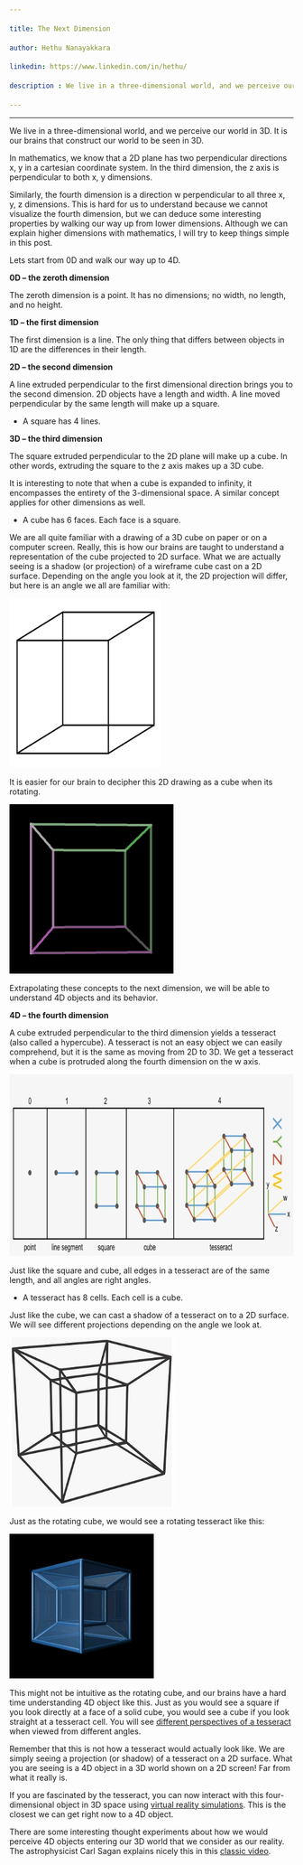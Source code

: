 ```yaml
---

title: The Next Dimension

author: Hethu Nanayakkara

linkedin: https://www.linkedin.com/in/hethu/

description : We live in a three-dimensional world, and we perceive our world in 3D. It is our brains that construct our world to be seen in 3D. In mathematics, we know that a 2D plane has two perpendicular directions x, y in a cartesian coordinate system.  In the third dimension, the z axis is perpendicular to both x, y dimensions. Similarly, the fourth dimension is a direction w perpendicular to all three x, y, z dimensions. This is hard for us to understand because we cannot visualize the fourth dimension, but we can deduce some interesting properties by walking our way up from lower dimensions. Although we can explain higher dimensions with mathematics, I will try to keep things simple in this post. 

---
```

___  

We live in a three-dimensional world, and we perceive our world in 3D. It is our brains that construct our world to be seen in 3D. 

In mathematics, we know that a 2D plane has two perpendicular directions x, y in a cartesian coordinate system.  In the third dimension, the z axis is perpendicular to both x, y dimensions.

Similarly, the fourth dimension is a direction w perpendicular to all three x, y, z dimensions.  This is hard for us to understand because we cannot visualize the fourth dimension, but we can deduce some interesting properties by walking our way up from lower dimensions. Although we can explain higher dimensions with mathematics, I will try to keep things simple in this post. 

Lets start from 0D and walk our way up to 4D.

**0D – the zeroth dimension**

The zeroth dimension is a point. It has no dimensions; no width, no length, and no height.  

**1D – the first dimension**

The first dimension is a line.  The only thing that differs between objects in 1D are the differences in their length.

**2D – the second dimension**

A line extruded perpendicular to the first dimensional direction brings you to the second dimension. 2D objects have a length and width. A line moved perpendicular by the same length will make up a square. 

* A square has 4 lines.

**3D – the third dimension** 

The square extruded perpendicular to the 2D plane will make up a cube. In other words, extruding the square to the z axis makes up a 3D cube. 

It is interesting to note that when a cube is expanded to infinity, it encompasses the entirety of the 3-dimensional space. A similar concept applies for other dimensions as well.

* A cube has 6 faces. Each face is a square.

We are all quite familiar with a drawing of a 3D cube on paper or on a computer screen. Really, this is how our brains are taught to understand a representation of the cube projected to 2D surface. What we are actually seeing is a shadow (or projection) of a wireframe cube cast on a 2D surface. Depending on the angle you look at it, the 2D projection will differ, but here is an angle we all are familiar with:

<img src="/img/hn_1_2021_10_07.png" height="300" width="270" />

 It is easier for our brain to decipher this 2D drawing as a cube when its rotating.

<img src="/img/hn_2_2021_10_07.gif" height="300" width="291" />

Extrapolating these concepts to the next dimension, we will be able to understand 4D objects and its behavior.

**4D – the fourth dimension**

A cube extruded perpendicular to the third dimension yields a tesseract (also called a hypercube). A tesseract is not an easy object we can easily comprehend, but it is the same as moving from 2D to 3D. We get a tesseract when a cube is protruded along the fourth dimension on the w axis.  

<img src="/img/hn_3_2021_10_07.png" height="322" width="820" />

Just like the square and cube, all edges in a tesseract are of the same length, and all angles are right angles.

* A tesseract has 8 cells. Each cell is a cube.

Just like the cube, we can cast a shadow of a tesseract on to a 2D surface. We will see different projections depending on the angle we look at.

<img src="/img/hn_4_2021_10_07.jpg" height="300" width="293" />

Just as the rotating cube, we would see a rotating tesseract like this:

<img src="/img/hn_5_2021_10_07.gif" height="256" width="256" />

This might not be intuitive as the rotating cube, and our brains have a hard time understanding 4D object like this. Just as you would see a square if you look directly at a face of a solid cube, you would see a cube if you look straight at a tesseract cell.  You will see [different perspectives of a tesseract](https://youtu.be/BjvdrhK8yws) when viewed from different angles.  

Remember that this is not how a tesseract would actually look like. We are simply seeing a projection (or shadow) of a tesseract on a 2D surface.  What you are seeing is a 4D object in a 3D world shown on a 2D screen! Far from what it really is.

If you are fascinated by the tesseract, you can now interact with this four-dimensional object in 3D space using [virtual reality simulations](https://youtu.be/S-yRYmdsnGs?t=130).  This is the closest we can get right now to a 4D object.

There are some interesting thought experiments about how we would perceive 4D objects entering our 3D world that we consider as our reality. The astrophysicist Carl Sagan explains nicely this in this [classic video](https://youtu.be/N0WjV6MmCyM).
